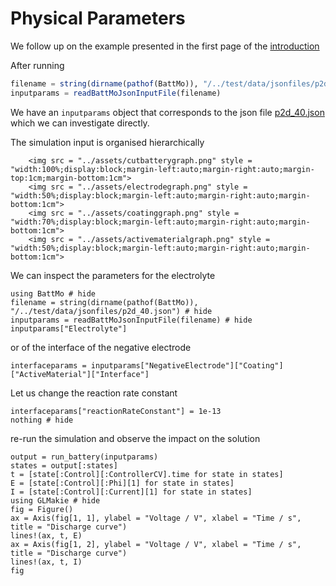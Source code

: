 # Physical Parameters

We follow up on the example presented in the first page of the [introduction](../#Getting-started) 

After running

```julia
filename = string(dirname(pathof(BattMo)), "/../test/data/jsonfiles/p2d_40.json")
inputparams = readBattMoJsonInputFile(filename)
```

We have an `inputparams` object that corresponds to the json file [p2d_40.json](https://github.com/BattMoTeam/BattMo.jl/blob/main/test/data/jsonfiles/p2d_40.json) which we can investigate directly.

The simulation input is organised hierarchically 

````@raw html
    <img src = "../assets/cutbatterygraph.png" style = "width:100%;display:block;margin-left:auto;margin-right:auto;margin-top:1cm;margin-bottom:1cm">
    <img src = "../assets/electrodegraph.png" style = "width:50%;display:block;margin-left:auto;margin-right:auto;margin-bottom:1cm">
    <img src = "../assets/coatinggraph.png" style = "width:70%;display:block;margin-left:auto;margin-right:auto;margin-bottom:1cm">
    <img src = "../assets/activematerialgraph.png" style = "width:50%;display:block;margin-left:auto;margin-right:auto;margin-bottom:1cm">
````

We can inspect the parameters for the electrolyte

```@example physparams
using BattMo # hide
filename = string(dirname(pathof(BattMo)), "/../test/data/jsonfiles/p2d_40.json") # hide
inputparams = readBattMoJsonInputFile(filename) # hide
inputparams["Electrolyte"]
```

or of the interface of the negative electrode

```@example physparams
interfaceparams = inputparams["NegativeElectrode"]["Coating"]["ActiveMaterial"]["Interface"]
```

Let us change the reaction rate constant 

```@example physparams
interfaceparams["reactionRateConstant"] = 1e-13
nothing # hide
```

re-run the simulation and observe the impact on the solution

```@example physparams
output = run_battery(inputparams)
states = output[:states]
t = [state[:Control][:ControllerCV].time for state in states]
E = [state[:Control][:Phi][1] for state in states]
I = [state[:Control][:Current][1] for state in states]
using GLMakie # hide
fig = Figure()
ax = Axis(fig[1, 1], ylabel = "Voltage / V", xlabel = "Time / s", title = "Discharge curve")
lines!(ax, t, E)
ax = Axis(fig[1, 2], ylabel = "Voltage / V", xlabel = "Time / s", title = "Discharge curve")
lines!(ax, t, I)
fig
```



